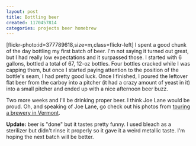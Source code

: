 ```yaml
---
layout: post
title: Bottling beer
created: 1170457814
categories: projects beer homebrew
---
```

[flickr-photo:id=377789618,size=m,class=flickr-left] I spent a good chunk of the day bottling my first batch of beer. I'm not saying it turned out great, but I had really low expectations and it surpassed those. I started with 6 gallons, bottled a total of 67, 12-oz bottles. Four bottles cracked while I was capping them, but once I started paying attention to the position of the bottle's seam, I had pretty good luck. Once I finished, I poured the leftover flat beer from the carboy into a pitcher (it had a crazy amount of yeast in it) into a small pitcher and ended up with a nice afternoon beer buzz. 

Two more weeks and I'll be drinking proper beer. I think Joe Lane would be proud. Oh, and speaking of Joe Lane, go check out his photos from <a href="http://flickr.com/photos/41213710@N00/sets/72157594432471793/">touring a brewery in Vermont</a>.

<strong>Update:</strong> beer is "done" but it tastes pretty funny. I used bleach as a sterilizer but didn't rinse it properly so it gave it a weird metallic taste. I'm hoping the next batch will be better.<!--break-->
